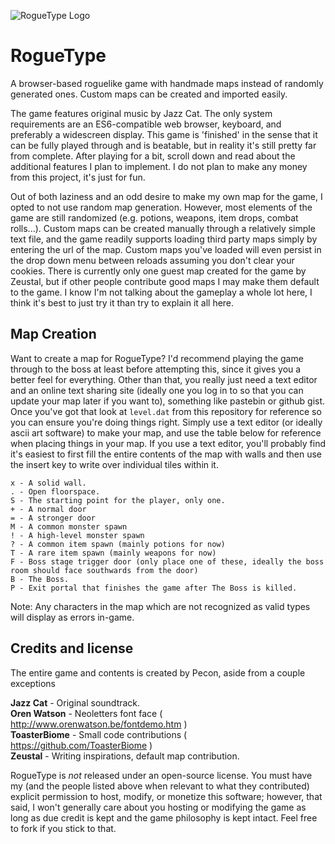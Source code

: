 ![RogueType Logo](https://leopard.hosting/dl/dhnkp/rogueType_logo.png)

# RogueType
A browser-based roguelike game with handmade maps instead of randomly generated ones. Custom maps can be created and imported easily.

The game features original music by Jazz Cat. The only system requirements are an ES6-compatible web browser, keyboard, and preferably a widescreen display. This game is 'finished' in the sense that it can be fully played through and is beatable, but in reality it's still pretty far from complete. After playing for a bit, scroll down and read about the additional features I plan to implement. I do not plan to make any money from this project, it's just for fun.

Out of both laziness and an odd desire to make my own map for the game, I opted to not use random map generation. However, most elements of the game are still randomized (e.g. potions, weapons, item drops, combat rolls...). Custom maps can be created manually through a relatively simple text file, and the game readily supports loading third party maps simply by entering the url of the map. Custom maps you've loaded will even persist in the drop down menu between reloads assuming you don't clear your cookies. There is currently only one guest map created for the game by Zeustal, but if other people contribute good maps I may make them default to the game. I know I'm not talking about the gameplay a whole lot here, I think it's best to just try it than try to explain it all here.

## Map Creation
Want to create a map for RogueType? I'd recommend playing the game through to the boss at least before attempting this, since it gives you a better feel for everything. Other than that, you really just need a text editor and an online text sharing site (ideally one you log in to so that you can update your map later if you want to), something like pastebin or github gist. Once you've got that look at `level.dat` from this repository for reference so you can ensure you're doing things right. Simply use a text editor (or ideally ascii art software) to make your map, and use the table below for reference when placing things in your map. If you use a text editor, you'll probably find it's easiest to first fill the entire contents of the map with walls and then use the insert key to write over individual tiles within it.

```
x - A solid wall.
. - Open floorspace.
S - The starting point for the player, only one.
+ - A normal door
= - A stronger door
M - A common monster spawn
! - A high-level monster spawn
? - A common item spawn (mainly potions for now)
T - A rare item spawn (mainly weapons for now)
F - Boss stage trigger door (only place one of these, ideally the boss room should face southwards from the door)
B - The Boss.
P - Exit portal that finishes the game after The Boss is killed.
```
Note: Any characters in the map which are not recognized as valid types will display as errors in-game.

## Credits and license
The entire game and contents is created by Pecon, aside from a couple exceptions

**Jazz Cat** - Original soundtrack.  
**Oren Watson** - Neoletters font face ( http://www.orenwatson.be/fontdemo.htm )  
**ToasterBiome** - Small code contributions ( https://github.com/ToasterBiome )  
**Zeustal** - Writing inspirations, default map contribution.  

RogueType is *not* released under an open-source license. You must have my (and the people listed above when relevant to what they contributed) explicit permission to host, modify, or monetize this software; however, that said, I won't generally care about you hosting or modifying the game as long as due credit is kept and the game philosophy is kept intact. Feel free to fork if you stick to that.